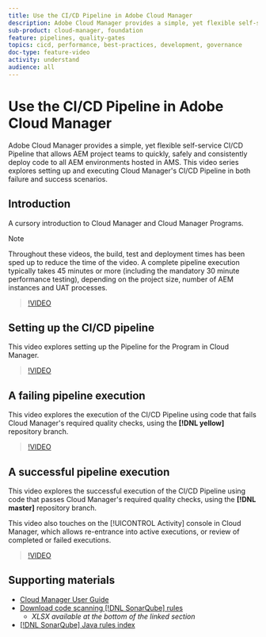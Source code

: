 ```yaml
---
title: Use the CI/CD Pipeline in Adobe Cloud Manager
description: Adobe Cloud Manager provides a simple, yet flexible self-service CI/CD  Pipeline that allows AEM project teams to quickly, safely and consistently deploy code to all AEM environments hosted in AMS. This video series explores setting up and executing Cloud Manager's CI/CD Pipeline in both failure and success scenarios.
sub-product: cloud-manager, foundation
feature: pipelines, quality-gates
topics: cicd, performance, best-practices, development, governance
doc-type: feature-video
activity: understand
audience: all
---
```


# Use the CI/CD Pipeline in Adobe Cloud Manager

Adobe Cloud Manager provides a simple, yet flexible self-service CI/CD  Pipeline that allows AEM project teams to quickly, safely and consistently deploy code to all AEM environments hosted in AMS. This video series explores setting up and executing Cloud Manager's CI/CD Pipeline in both failure and success scenarios.

## Introduction

A cursory introduction to Cloud Manager and Cloud Manager Programs.

>[!NOTE]
>
>Throughout these videos, the build, test and deployment times has been sped up to reduce the time of the video. A complete pipeline execution typically takes 45 minutes or more (including the mandatory 30 minute performance testing), depending on the project size, number of AEM instances and UAT processes.

>[!VIDEO](https://video.tv.adobe.com/v/23082/?quality=12)

## Setting up the CI/CD pipeline

This video explores setting up the Pipeline for the Program in Cloud Manager.

>[!VIDEO](https://video.tv.adobe.com/v/23083/?quality=12)

## A failing pipeline execution

This video explores the execution of the CI/CD Pipeline using code that fails Cloud Manager's required quality checks, using the **[!DNL yellow]** repository branch.

>[!VIDEO](https://video.tv.adobe.com/v/23084/?quality=12)

## A successful pipeline execution

This video explores the successful execution of the CI/CD Pipeline using code that passes Cloud Manager's required quality checks, using the **[!DNL master]** repository branch.

This video also touches on the [!UICONTROL Activity] console in Cloud Manager, which allows re-entrance into active executions, or review of completed or failed executions.

>[!VIDEO](https://video.tv.adobe.com/v/23085/?quality=12)

## Supporting materials

* [Cloud Manager User Guide](https://helpx.adobe.com/experience-manager/cloud-manager/user-guide.html)
* [Download code scanning [!DNL SonarQube] rules](https://helpx.adobe.com/experience-manager/cloud-manager/using/understand-your-test-results.html#CodeQualityTesting)
  * *XLSX available at the bottom of the linked section*
* [[!DNL SonarQube] Java rules index](https://rules.sonarsource.com/java/)
